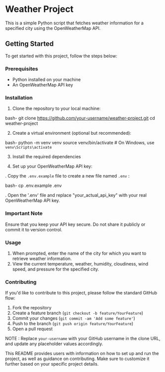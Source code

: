 # Weather Project

This is a simple Python script that fetches weather information for a specified city using the OpenWeatherMap API.

## Getting Started

To get started with this project, follow the steps below:

### Prerequisites

- Python installed on your machine
- An OpenWeatherMap API key

### Installation

1. Clone the repository to your local machine:

bash-
    git clone https://github.com/your-username/weather-project.git
    cd weather-project

2. Create a virtual environment (optional but recommended):

bash-
    python -m venv venv
    source venv/bin/activate  # On Windows, use `venv\Scripts\activate`

3. Install the required dependencies

4. Set up your OpenWeatherMap API key:

. Copy the `.env.example` file to create a new file named `.env` :

bash- 
    cp .env.example .env


. Open the '.env' file and replace "your_actual_api_key" with your real OpenWeatherMap API key.

### Important Note

Ensure that you keep your API key secure. Do not share it publicly or commit it to version control.

### Usage

1. When prompted, enter the name of the city for which you want to retrieve weather information.
2. View the current temperature, weather, humidity, cloudiness, wind speed, and pressure for the          specified city.

### Contributing
If you'd like to contribute to this project, please follow the standard GitHub flow:

1. Fork the repository
2. Create a feature branch (`git checkout -b feature/YourFeature`)
3. Commit your changes (`git commit -am 'Add some feature'`)
4. Push to the branch (`git push origin feature/YourFeature`)
5. Open a pull request


NOTE : Replace `your-username` with your GitHub username in the clone URL, and update any placeholder values accordingly.

This README provides users with information on how to set up and run the project, as well as guidance on contributing. Make sure to customize it further based on your specific project details.
